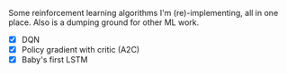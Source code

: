 Some reinforcement learning algorithms I'm (re)-implementing, all in one place. Also is a dumping ground for other ML work.

- [x] DQN
- [x] Policy gradient with critic (A2C)
- [x] Baby's first LSTM
